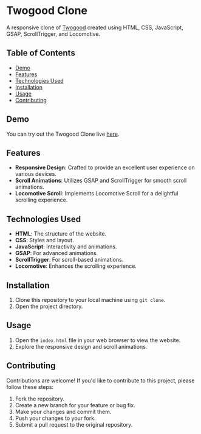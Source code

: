# Twogood Clone

A responsive clone of [Twogood](https://twogood.com.au/) created using HTML, CSS, JavaScript, GSAP, ScrollTrigger, and Locomotive.

## Table of Contents

- [Demo](#demo)
- [Features](#features)
- [Technologies Used](#technologies-used)
- [Installation](#installation)
- [Usage](#usage)
- [Contributing](#contributing)

## Demo

You can try out the Twogood Clone live [here](https://manasvigore.github.io/Two-Good-Co/).

## Features

- **Responsive Design**: Crafted to provide an excellent user experience on various devices.
- **Scroll Animations**: Utilizes GSAP and ScrollTrigger for smooth scroll animations.
- **Locomotive Scroll**: Implements Locomotive Scroll for a delightful scrolling experience.

## Technologies Used

- **HTML**: The structure of the website.
- **CSS**: Styles and layout.
- **JavaScript**: Interactivity and animations.
- **GSAP**: For advanced animations.
- **ScrollTrigger**: For scroll-based animations.
- **Locomotive**: Enhances the scrolling experience.

## Installation

1. Clone this repository to your local machine using `git clone`.
2. Open the project directory.

## Usage

1. Open the `index.html` file in your web browser to view the website.
2. Explore the responsive design and scroll animations.

## Contributing

Contributions are welcome! If you'd like to contribute to this project, please follow these steps:

1. Fork the repository.
2. Create a new branch for your feature or bug fix.
3. Make your changes and commit them.
4. Push your changes to your fork.
5. Submit a pull request to the original repository.
